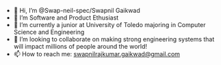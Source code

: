 - 👋 Hi, I’m @Swap-neil-spec/Swapnil Gaikwad
- 👀 I’m Software and Product Ethusiast
- 🌱 I’m currently a junior at University of Toledo majoring in Computer Science and Engineering
- 💞️ I’m looking to collaborate on making strong engineering systems that will impact millions of people around the world!
- 📫 How to reach me: swapnilrajkumar.gaikwad@gmail.com

